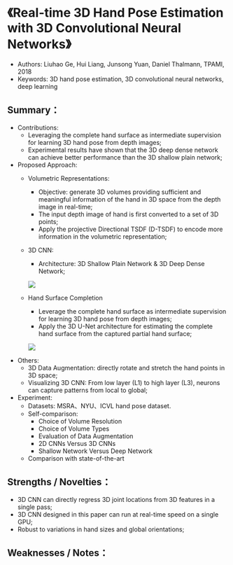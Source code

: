 # 《Real-time 3D Hand Pose Estimation with 3D Convolutional Neural Networks》
* Authors: Liuhao Ge, Hui Liang, Junsong Yuan, Daniel Thalmann, TPAMI, 2018
* Keywords: 3D hand pose estimation, 3D convolutional neural networks, deep learning
## Summary：
- Contributions:
    * Leveraging the complete hand surface as intermediate supervision for learning 3D hand pose from depth images;
    * Experimental results have shown that the 3D deep dense network can achieve better performance than the 3D shallow plain network;
- Proposed Approach:
    * Volumetric Representations:
        * Objective: generate 3D volumes providing sufficient and meaningful information of the hand in 3D space from the depth image in real-time;
        * The input depth image of hand is first converted to a set of 3D points;
        * Apply the projective Directional TSDF (D-TSDF) to encode more information in the volumetric representation;
    * 3D CNN: 
        * Architecture: 3D Shallow Plain Network & 3D Deep Dense Network;
        
      ![](https://github.com/TerenceCYJ/3D_Pose_Papers/blob/master/Images/6.png)
    * Hand Surface Completion
        * Leverage the complete hand surface as intermediate supervision for learning 3D hand pose from depth images;
        * Apply the 3D U-Net architecture for estimating the complete hand surface from the captured partial hand surface;
        
      ![](https://github.com/TerenceCYJ/3D_Pose_Papers/blob/master/Images/7.png)
- Others:
    * 3D Data Augmentation: directly rotate and stretch the hand points in 3D space;
    * Visualizing 3D CNN: From low layer (L1) to high layer (L3), neurons can capture patterns from local to global;
- Experiment:
    * Datasets: MSRA、NYU、ICVL hand pose dataset.
    * Self-comparison: 
        * Choice of Volume Resolution
        * Choice of Volume Types
        * Evaluation of Data Augmentation
        * 2D CNNs Versus 3D CNNs
        * Shallow Network Versus Deep Network
    * Comparison with state-of-the-art
## Strengths / Novelties：
- 3D CNN can directly regress 3D joint locations from 3D features in a single pass;
- 3D CNN  designed in this paper can run at real-time speed on a single GPU;
- Robust to variations in hand sizes and global orientations;
## Weaknesses / Notes：
